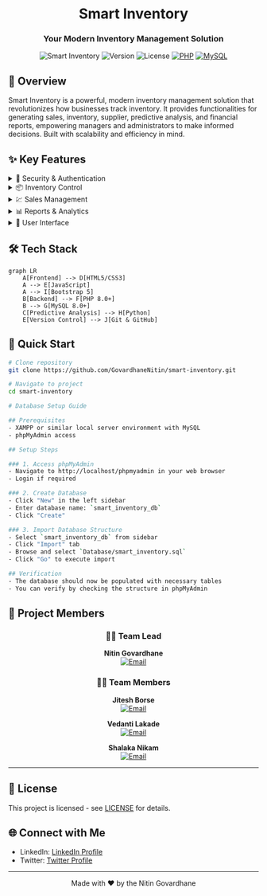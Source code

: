 <div align="center">

# Smart Inventory

### Your Modern Inventory Management Solution

</div>

<div align="center">

![Smart Inventory](https://img.shields.io/badge/Smart-Inventory-blue)
![Version](https://img.shields.io/badge/version-1.0.0-green)
![License](https://img.shields.io/badge/license-MIT-blue)
[![PHP](https://img.shields.io/badge/PHP-8.0%2B-purple)](https://www.php.net/)
[![MySQL](https://img.shields.io/badge/MySQL-8.0%2B-orange)](https://www.mysql.com/)

</div>

## 🎯 Overview

Smart Inventory is a powerful, modern inventory management solution that revolutionizes how businesses track inventory. It provides functionalities for generating sales, inventory, supplier, predictive analysis, and financial reports, empowering managers and administrators to make informed decisions. Built with scalability and efficiency in mind.

## ✨ Key Features

<details>
<summary>🔐 Security & Authentication</summary>

- Role-based access control (Admin, Manager, etc.)
- Secure password hashing
- Session management for authenticated user sessions
- Unauthorized access redirection
</details>

<details>
<summary>📦 Inventory Control</summary>

- Real-time stock tracking
- Supplier and purchase order integration
- Stock movement history and reporting
- Warehouse and location-based inventory tracking
- Inventory valuation and cost management
</details>

<details>
<summary>💹 Sales Management</summary>

- Sales transaction records
- Sales report generation with custom date ranges
- Integration with inventory for stock deduction
</details>

<details>
<summary>📊 Reports & Analytics</summary>

- Generate detailed reports for Sales, Inventory, Suppliers, and Financial data
- Date-range filtering for customized report generation
- Export reports in text format for easy offline access
- Predictive analysis reports based on historical data
</details>

<details>
<summary>📑 User Interface</summary>

- Intuitive dashboard with role-specific views
- Generate and view reports directly from the UI
- Print reports with custom formatting
- Responsive design for multiple device compatibility
</details>

## 🛠️ Tech Stack

```mermaid
graph LR
    A[Frontend] --> D[HTML5/CSS3]
    A --> E[JavaScript]
    A --> I[Bootstrap 5]
    B[Backend] --> F[PHP 8.0+]
    B --> G[MySQL 8.0+]
    C[Predictive Analysis] --> H[Python]
    E[Version Control] --> J[Git & GitHub]
```

## 🚀 Quick Start

```bash
# Clone repository
git clone https://github.com/GovardhaneNitin/smart-inventory.git

# Navigate to project
cd smart-inventory

# Database Setup Guide

## Prerequisites
- XAMPP or similar local server environment with MySQL
- phpMyAdmin access

## Setup Steps

### 1. Access phpMyAdmin
- Navigate to http://localhost/phpmyadmin in your web browser
- Login if required

### 2. Create Database
- Click "New" in the left sidebar
- Enter database name: `smart_inventory_db`
- Click "Create"

### 3. Import Database Structure
- Select `smart_inventory_db` from sidebar
- Click "Import" tab
- Browse and select `Database/smart_inventory.sql`
- Click "Go" to execute import

## Verification
- The database should now be populated with necessary tables
- You can verify by checking the structure in phpMyAdmin
```

## 👥 Project Members

<div align="center">

### 👨‍💻 **Team Lead**

**Nitin Govardhane**  
[![Email](https://img.shields.io/badge/Email-nitingovardhane000%40gmail.com-red?style=flat-square&logo=gmail)](mailto:nitingovardhane000@gmail.com)

### 👩‍💻 **Team Members**

**Jitesh Borse**  
[![Email](https://img.shields.io/badge/Email-khushborse92%40gmail.com-red?style=flat-square&logo=gmail)](mailto:khushborse92@gmail.com)

**Vedanti Lakade**  
[![Email](https://img.shields.io/badge/Email-lakadevedanti%40gmail.com-red?style=flat-square&logo=gmail)](mailto:lakadevedanti@gmail.com)

**Shalaka Nikam**  
[![Email](https://img.shields.io/badge/Email-shalakanikam48%40gmail.com-red?style=flat-square&logo=gmail)](mailto:shalakanikam48@gmail.com)

</div>

---

## 📄 License

This project is licensed - see [LICENSE](LICENSE) for details.

## 🌐 Connect with Me

- LinkedIn: [LinkedIn Profile](https://www.linkedin.com/in/nitingovardhane/)
- Twitter: [Twitter Profile](https://x.com/blackhawk_vk18)

---

<div align="center">
Made with ❤️ by the Nitin Govardhane
</div>
